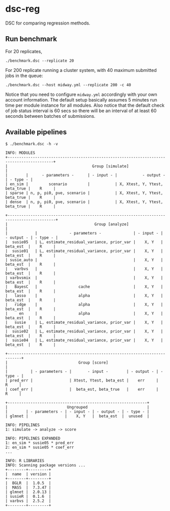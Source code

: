 # dsc-reg

DSC for comparing regression methods.

## Run benchmark

For 20 replicates,

```
./benchmark.dsc --replicate 20
```

For 200 replicate running a cluster system, with 40 maximum submitted
jobs in the queue:

```
./benchmark.dsc --host midway.yml --replicate 200 -c 40
```

Notice that you need to configure `midway.yml` accordingly with your
own account information.  The default setup basically assumes 5
minutes run time per module instance for all modules.  Also notice
that the default check of job status interval is 60 secs so there will
be an interval of at least 60 seconds between batches of submissions.

## Available pipelines

```
$ ./benchmark.dsc -h -v

INFO: MODULES
+------------------------------------------------------------------------------------------+
|                                     Group [simulate]                                     |
|        |      - parameters -      | - input - |           - output -          | - type - |
| en_sim |         scenario         |           | X, Xtest, Y, Ytest, beta_true |    R     |
| sparse | n, p, pi0, pve, scenario |           | X, Xtest, Y, Ytest, beta_true |    R     |
| dense  | n, p, pi0, pve, scenario |           | X, Xtest, Y, Ytest, beta_true |    R     |

+-------------------------------------------------------------------------------------------+
|                                      Group [analyze]                                      |
|            |              - parameters -              | - input - | - output - | - type - |
|  susie05   | L, estimate_residual_variance, prior_var |    X, Y   |  beta_est  |    R     |
|  susie01   | L, estimate_residual_variance, prior_var |    X, Y   |  beta_est  |    R     |
| susie_auto |                                          |    X, Y   |  beta_est  |    R     |
|   varbvs   |                                          |    X, Y   |  beta_est  |    R     |
| varbvsmix  |                                          |    X, Y   |  beta_est  |    R     |
|   BayesC   |                  cache                   |    X, Y   |  beta_est  |    R     |
|   lasso    |                  alpha                   |    X, Y   |  beta_est  |    R     |
|   ridge    |                  alpha                   |    X, Y   |  beta_est  |    R     |
|     en     |                  alpha                   |    X, Y   |  beta_est  |    R     |
|   susie    | L, estimate_residual_variance, prior_var |    X, Y   |  beta_est  |    R     |
|  susie02   | L, estimate_residual_variance, prior_var |    X, Y   |  beta_est  |    R     |
|  susie04   | L, estimate_residual_variance, prior_var |    X, Y   |  beta_est  |    R     |

+----------------------------------------------------------------------------+
|                               Group [score]                                |
|          | - parameters - |       - input -        | - output - | - type - |
| pred_err |                | Xtest, Ytest, beta_est |    err     |    R     |
| coef_err |                |  beta_est, beta_true   |    err     |    R     |

+-------------------------------------------------------------+
|                          Ungrouped                          |
|        | - parameters - | - input - | - output - | - type - |
| glmnet |                |    X, Y   |  beta_est  |  unused  |

INFO: PIPELINES
1: simulate -> analyze -> score

INFO: PIPELINES EXPANDED
1: en_sim * susie05 * pred_err
2: en_sim * susie05 * coef_err
...

INFO: R LIBRARIES
INFO: Scanning package versions ...
+--------+---------+
|  name  | version |
+--------+---------+
|  BGLR  |  1.0.5  |
|  MASS  |  7.3.47 |
| glmnet |  2.0.13 |
| susieR |  0.1.6  |
| varbvs |  2.5.2  |
+--------+---------+
```
